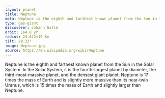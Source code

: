 ```yaml
---
layout: planet
title: Neptune
meta: Neptune is the eighth and farthest known planet from the Sun in the Solar System. 
type: gas-giant
discoverer: Johann Galle
orbit: 164.8 yr
radius: 24,622±19 km
tilt: 28.32°
image: Neptune.jpg 
source: https://en.wikipedia.org/wiki/Neptune
---
```

Neptune is the eighth and farthest known planet from the Sun in the Solar System. In the Solar System, it is the fourth-largest planet by diameter, the third-most-massive planet, and the densest giant planet. Neptune is 17 times the mass of Earth and is slightly more massive than its near-twin Uranus, which is 15 times the mass of Earth and slightly larger than Neptune.